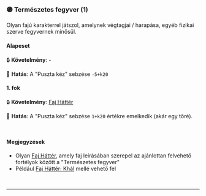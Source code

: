 ### 🟣 Természetes fegyver (1)

Olyan fajú karakterrel játszol, amelynek végtagjai / harapása, egyéb fizikai szerve fegyvernek minősül.

#### Alapeset

🔒 **Követelmény**: -

🌟 **Hatás**: A "Puszta kéz" sebzése `-5+k20`

#### 1. fok

🔒 **Követelmény**: [Faj Háttér](../021_faj_hatterek.md)


🌟 **Hatás**: A "Puszta kéz" sebzése `1+k20` értékre emelkedik (akár egy tőré).


<br />

#### Megjegyzések

- Olyan  [Faj Háttér](../021_faj_hatterek.md), amely faj leírásában szerepel az ajánlottan felvehető fortélyok között a "Természetes fegyver"
- Például [Faj Háttér: Khál](../hatterek.faji/khal.md) mellé vehető fel

<br />

---
